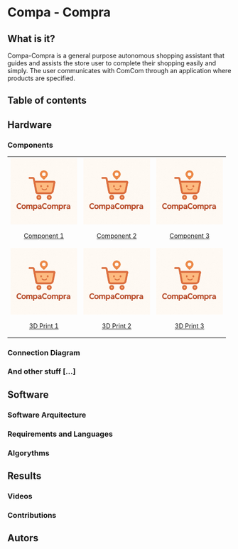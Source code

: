 # Compa - Compra
## What is it?
Compa-Compra is a general purpose autonomous shopping assistant that guides and assists the store user to complete their shopping easily and simply. The user communicates with ComCom through an application where products are specified.

## Table of contents

## Hardware 

### Components

<table>
  <tr>
    <td align="center">
      <img src="docs/report/compacompra_logo.jpg" alt="Component 1" width="150"/>
      <p><a href="LINK_1">Component 1</a></p>
    </td>
    <td align="center">
      <img src="docs/report/compacompra_logo.jpg" alt="Component 2" width="150"/>
      <p><a href="LINK_2">Component 2</a></p>
    </td>
    <td align="center">
      <img src="docs/report/compacompra_logo.jpg" alt="Component 3" width="150"/>
      <p><a href="LINK_3">Component 3</a></p>
    </td>
  </tr>
  <tr>
    <td align="center">
      <img src="docs/report/compacompra_logo.jpg" alt="3D Print 1" width="150"/>
      <p><a href="LINK_4">3D Print 1</a></p>
    </td>
    <td align="center">
      <img src="docs/report/compacompra_logo.jpg" alt="3D Print 2" width="150"/>
      <p><a href="LINK_5">3D Print 2</a></p>
    </td>
    <td align="center">
      <img src="docs/report/compacompra_logo.jpg" alt="3D Print 3" width="150"/>
      <p><a href="LINK_6">3D Print 3</a></p>
    </td>
  </tr>
</table>

### Connection Diagram

### And other stuff [...]


## Software

### Software Arquitecture

### Requirements and Languages

### Algorythms


## Results

### Videos

### Contributions

## Autors
